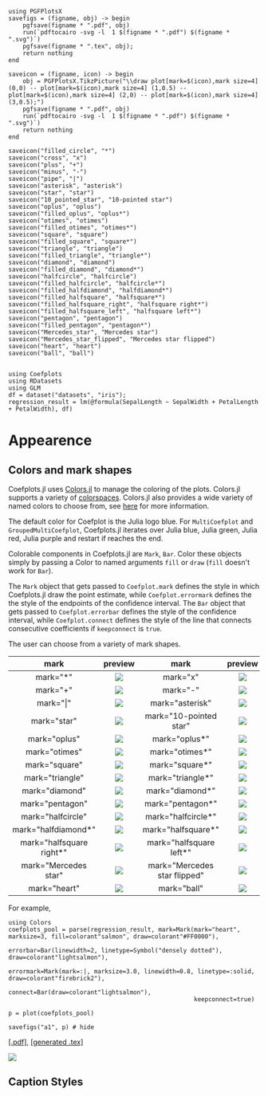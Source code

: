 ```@setup pgf
using PGFPlotsX
savefigs = (figname, obj) -> begin
    pgfsave(figname * ".pdf", obj)
    run(`pdftocairo -svg -l  1 $(figname * ".pdf") $(figname * ".svg")`)
    pgfsave(figname * ".tex", obj);
    return nothing
end

saveicon = (figname, icon) -> begin
    obj = PGFPlotsX.TikzPicture("\\draw plot[mark=$(icon),mark size=4] (0,0) -- plot[mark=$(icon),mark size=4] (1,0.5) -- plot[mark=$(icon),mark size=4] (2,0) -- plot[mark=$(icon),mark size=4] (3,0.5);")
    pgfsave(figname * ".pdf", obj)
    run(`pdftocairo -svg -l  1 $(figname * ".pdf") $(figname * ".svg")`)
    return nothing
end

saveicon("filled_circle", "*")
saveicon("cross", "x")
saveicon("plus", "+")
saveicon("minus", "-")
saveicon("pipe", "|")
saveicon("asterisk", "asterisk")
saveicon("star", "star")
saveicon("10_pointed_star", "10-pointed star")
saveicon("oplus", "oplus")
saveicon("filled_oplus", "oplus*")
saveicon("otimes", "otimes")
saveicon("filled_otimes", "otimes*")
saveicon("square", "square")
saveicon("filled_square", "square*")
saveicon("triangle", "triangle")
saveicon("filled_triangle", "triangle*")
saveicon("diamond", "diamond")
saveicon("filled_diamond", "diamond*")
saveicon("halfcircle", "halfcircle")
saveicon("filled_halfcircle", "halfcircle*")
saveicon("filled_halfdiamond", "halfdiamond*")
saveicon("filled_halfsquare", "halfsquare*")
saveicon("filled_halfsquare_right", "halfsquare right*")
saveicon("filled_halfsquare_left", "halfsquare left*")
saveicon("pentagon", "pentagon")
saveicon("filled_pentagon", "pentagon*")
saveicon("Mercedes_star", "Mercedes star")
saveicon("Mercedes_star_flipped", "Mercedes star flipped")
saveicon("heart", "heart")
saveicon("ball", "ball")


using Coefplots
using RDatasets
using GLM
df = dataset("datasets", "iris");
regression_result = lm(@formula(SepalLength ~ SepalWidth + PetalLength + PetalWidth), df)
```

# Appearence

## Colors and mark shapes

Coefplots.jl uses [Colors.jl](https://github.com/JuliaGraphics/Colors.jl) to manage the coloring of the plots. Colors.jl supports a variety of [colorspaces](http://juliagraphics.github.io/Colors.jl/stable/constructionandconversion/). Colors.jl also provides a wide variety of named colors to choose from, see [here](http://juliagraphics.github.io/Colors.jl/stable/namedcolors/) for more information. 

The default color for Coefplot is the Julia logo blue. For `MultiCoefplot` and `GroupedMultiCoefplot`, Coefplots.jl iterates over Julia blue, Julia green, Julia red, Julia purple and restart if reaches the end. 

Colorable components in Coefplots.jl are `Mark`, `Bar`. Color these objects simply by passing a Color to named arguments `fill` or `draw` (`fill` doesn't work for `Bar`). 

The `Mark` object that gets passed to `Coefplot.mark` defines the style in which Coefplots.jl draw the point estimate, while `Coefplot.errormark` defines the the style of the endpoints of the confidence interval. The `Bar` object that gets passed to `Coefplot.errorbar` defines the style of the confidence interval, while `Coefplot.connect` defines the style of the line that connects consecutive coefficients if `keepconnect` is `true`.

The user can choose from a variety of mark shapes.

| mark           |    preview | mark           |    preview |
|:--------------:|:----------:|:--------------:|:----------:|
|mark="*"        |![](filled_circle.svg) |mark="x"        |![](cross.svg) |
|mark="+"        |![](plus.svg) |mark="-"        |![](minus.svg) |
|mark="\|"       |![](pipe.svg) |mark="asterisk" |![](asterisk.svg) |
|mark="star"     |![](star.svg) |mark="10-pointed star"     |![](10_pointed_star.svg) |
|mark="oplus"     |![](oplus.svg) |mark="oplus*"     |![](filled_oplus.svg) |
|mark="otimes"     |![](otimes.svg) |mark="otimes*"     |![](filled_otimes.svg) |
|mark="square"     |![](square.svg) |mark="square*"     |![](filled_square.svg) |
|mark="triangle"     |![](triangle.svg) |mark="triangle*"     |![](filled_triangle.svg) |
|mark="diamond"     |![](diamond.svg) |mark="diamond*"     |![](filled_diamond.svg) |
|mark="pentagon"     |![](pentagon.svg) |mark="pentagon*"     |![](filled_pentagon.svg) |
|mark="halfcircle"     |![](halfcircle.svg) |mark="halfcircle*"     |![](filled_halfcircle.svg) |
|mark="halfdiamond*"     |![](filled_halfdiamond.svg) |mark="halfsquare*"     |![](filled_halfsquare.svg) |
|mark="halfsquare right*"     |![](filled_halfsquare_right.svg) |mark="halfsquare left*"     |![](filled_halfsquare_left.svg) |
|mark="Mercedes star"     |![](Mercedes_star.svg) |mark="Mercedes star flipped"     |![](Mercedes_star_flipped.svg) |
|mark="heart"     |![](heart.svg) |mark="ball"     |![](ball.svg) |

For example, 

```@example pgf
using Colors
coefplots_pool = parse(regression_result, mark=Mark(mark="heart", marksize=3, fill=colorant"salmon", draw=colorant"#FF0000"),
                                                    errorbar=Bar(linewidth=2, linetype=Symbol("densely dotted"), draw=colorant"lightsalmon"),
                                                    errormark=Mark(mark=:|, marksize=3.0, linewidth=0.8, linetype=:solid, draw=colorant"firebrick2"),
                                                    connect=Bar(draw=colorant"lightsalmon"),
                                                    keepconnect=true)

p = plot(coefplots_pool)

savefigs("a1", p) # hide
```
[\[.pdf\]](a1.pdf), [\[generated .tex\]](a1.tex)

![](a1.svg)

## Caption Styles

